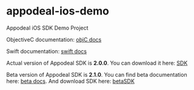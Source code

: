 # appodeal-ios-demo
Appodeal iOS SDK Demo Project

ObjectiveC documentation: [objC docs](https://www.appodeal.com/sdk/documentation?framework=20&full=1&integration=1&platform=4)

Swift documentation: [swift docs](https://www.appodeal.com/sdk/documentation?framework=21&full=1&integration=1&platform=4)

Actual version of Appodeal SDK is **2.0.0**. 
You can download it here: [SDK](https://bit.ly/ios-SDK-2)

Beta version of Appodeal SDK is **2.1.0**. 
You can find beta documentation here: [beta docs](https://www.appodeal.com/sdk/ios_beta).
And download SDK here: [betaSDK](https://drive.google.com/file/d/0B3q5WYBKiFTCMnBvZ1VkVlBsdkE/view)
